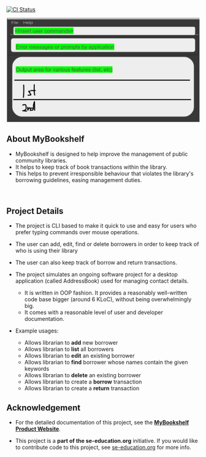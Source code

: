 [![CI Status](https://github.com/AY2324S2-CS2103T-F11-2/tp/actions/workflows/gradle.yml/badge.svg)](https://github.com/AY2324S2-CS2103T-F11-2/tp/actions/workflows/gradle.yml)

![Ui](docs/images/Ui.png)
## About MyBookshelf
* MyBookshelf is designed to help improve the management of public community libraries.
* It helps to keep track of book transactions within the library.
* This helps to prevent irresponsible behaviour that violates the library's borrowing guidelines, easing management duties.
<br>

## Project Details
  * The project is CLI based to make it quick to use and  easy for users who prefer typing commands over mouse operations.
  * The user can add, edit, find or delete borrowers in order to keep track of who is using their library
  * The user can also keep track of borrow and return transactions.
  * The project simulates an ongoing software project for a desktop application (called AddressBook) used for managing contact details.
      * It is written in OOP fashion. It provides a reasonably well-written code base bigger (around 6 KLoC), without being overwhelmingly big.
      * It comes with a reasonable level of user and developer documentation.

* Example usages:
  * Allows librarian to **add** new borrower
  * Allows librarian to **list** all borrowers
  * Allows librarian to **edit** an existing borrower
  * Allows librarian to **find** borrower whose names contain the given keywords
  * Allows librarian to **delete** an existing borrower
  * Allows librarian to create a **borrow** transaction
  * Allows librarian to create a **return** transaction

## Acknowledgement
* For the detailed documentation of this project, see the **[MyBookshelf Product Website](https://ay2324s2-cs2103t-f11-2.github.io/tp/)**.

* This project is a **part of the se-education.org** initiative. If you would like to contribute code to this project, see [se-education.org](https://se-education.org#https://se-education.org/#contributing) for more info.
